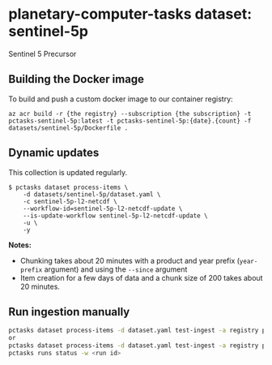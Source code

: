 # planetary-computer-tasks dataset: sentinel-5p

Sentinel 5 Precursor

## Building the Docker image

To build and push a custom docker image to our container registry:

```shell
az acr build -r {the registry} --subscription {the subscription} -t pctasks-sentinel-5p:latest -t pctasks-sentinel-5p:{date}.{count} -f datasets/sentinel-5p/Dockerfile .
```

## Dynamic updates

This collection is updated regularly.

```console
$ pctasks dataset process-items \
    -d datasets/sentinel-5p/dataset.yaml \
    -c sentinel-5p-l2-netcdf \
    --workflow-id=sentinel-5p-l2-netcdf-update \
    --is-update-workflow sentinel-5p-l2-netcdf-update \
    -u \
    -y
```

**Notes:**

- Chunking takes about 20 minutes with a product and year prefix (`year-prefix` argument) and using the `--since` argument
- Item creation for a few days of data and a chunk size of 200 takes about 20 minutes.

## Run ingestion manually

```bash
pctasks dataset process-items -d dataset.yaml test-ingest -a registry pccomponents.azurecr.io --limit 100 --submit --arg year-prefix 2025
or 
pctasks dataset process-items -d dataset.yaml test-ingest -a registry pccomponents.azurecr.io --submit --arg year-prefix 2025
pctasks runs status -w <run id>
```

